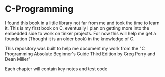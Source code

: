 # C-Programming

I found this book in a little library not far from me and took the time to learn it. This is my first book on C, eventually I plan on getting more into the embedded side to work on tinker projects. For now this will help me get a foundation (Thought it is an older book) in the knowledge of C.

This repository was built to help me document my work from the "C Programming Absolute Beginner's Guide Third Edition by Greg Perry and Dean Miller"

Each chapter will contain key notes and test code
